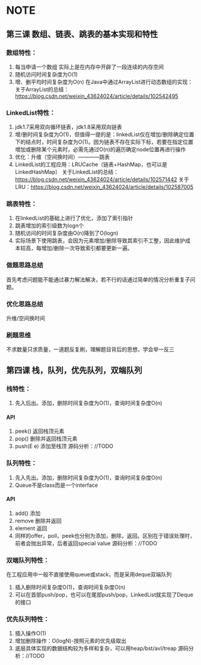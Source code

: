 # NOTE

## 第三课 数组、链表、跳表的基本实现和特性
### 数组特性：
1. 每当申请一个数组 实际上是在内存中开辟了一段连续的内存空间
2. 随机访问时间复杂度为O(1)
3. 增、删平均时间复杂度为O(n)
在Java中通过ArrayList进行动态数组的实现：
关于ArrayList的总结：https://blog.csdn.net/weixin_43624024/article/details/102542495

### LinkedList特性：
1. jdk1.7采用双向循环链表，jdk1.8采用双向链表
2. 增/删时间复杂度为O(1)，但值得一提的是：linkedList仅在增加/删除确定位置下的结点时，时间复杂度为O(1)。因为链表不存在实际下标，若要在指定位置增加或删除某个元素时，必需先通过O(n)的遍历确定node位置再进行操作
3. 优化：升维（空间换时间）————跳表
4. LinkedList的工程应用：LRUCache（链表+HashMap，也可以是LinkedHashMap）
关于LinkedList的总结：https://blog.csdn.net/weixin_43624024/article/details/102571442
关于LRU：https://blog.csdn.net/weixin_43624024/article/details/102587005

### 跳表特性：
1. 在linkedList的基础上进行了优化，添加了索引指针
2. 跳表增加的索引级数为logn个
3. 随机访问的时间复杂度由O(n)降到了O(logn)
4. 实际场景下使用跳表，会因为元素增加/删除导致其索引不工整，因此维护成本较高，每增加/删除一次导致索引都要更新一遍。

### 做题思路总结
首先考虑问题能不能通过暴力解法解决，若不行的话通过简单的情况分析重复子问题。

### 优化思路总结
升维/空间换时间

### 刷题思维
不求数量只求质量，一道题反复刷，理解题目背后的思想，学会举一反三

## 第四课 栈，队列，优先队列，双端队列
### 栈特性：
1. 先入后出。添加，删除时间复杂度为O(1)，查询时间复杂度O(n)
#### API
1. peek() 返回栈顶元素
2. pop() 删除并返回栈顶元素
3. push(E e) 添加至栈顶
源码分析：//TODO


### 队列特性：
1. 先入先出。添加，删除时间复杂度为O(1)，查询时间复杂度O(n)
2. Queue不是class而是一个interface
#### API
1. add() 添加
2. remove 删除并返回
3. element 返回
4. 同样的offer，poll，peek也分别为添加，删除，返回。区别在于错误处理时，前者会抛出异常，后者返回special value
源码分析：//TODO

### 双端队列特性：
在工程应用中一般不直接使用queue或stack，而是采用deque双端队列
1. 插入删除时间复杂度O(1)，查询时间复杂度O(n)
2. 可以在首部push/pop，也可以在尾部push/pop，LinkedList就实现了Deque的接口

### 优先队列特性：
1. 插入操作O(1)
2. 增加删除操作：O(logN)-按照元素的优先级取出
3. 底层具体实现的数据结构较为多样和复杂，可以用heap/bst/avl/treap
源码分析：//TODO





